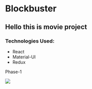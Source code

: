 # Blockbuster

## Hello this is movie project
<!-- ### <em>(Don't mind the repo name 🙃)</em> -->

### Technologies Used:
- React
- Material-UI
- Redux

Phase-1

![](https://github.com/Bash009/bookstore/blob/master/phase1.gif)
